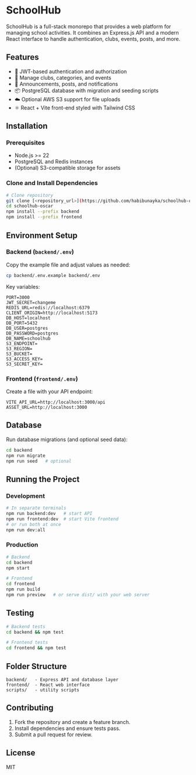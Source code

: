 # SchoolHub

SchoolHub is a full-stack monorepo that provides a web platform for managing school activities. It combines an Express.js API and a modern React interface to handle authentication, clubs, events, posts, and more.

## Features

- 🔐 JWT-based authentication and authorization
- 🏫 Manage clubs, categories, and events
- 📢 Announcements, posts, and notifications
- 📦 PostgreSQL database with migration and seeding scripts
- ☁️ Optional AWS S3 support for file uploads
- ⚛️ React + Vite front-end styled with Tailwind CSS

## Installation

### Prerequisites

- Node.js >= 22
- PostgreSQL and Redis instances
- (Optional) S3-compatible storage for assets

### Clone and Install Dependencies

```bash
# Clone repository
git clone [<repository_url>](https://github.com/habibunayka/schoolhub-oscar)
cd schoolhub-oscar
npm install --prefix backend
npm install --prefix frontend
```

## Environment Setup

### Backend (`backend/.env`)

Copy the example file and adjust values as needed:

```bash
cp backend/.env.example backend/.env
```

Key variables:

```dotenv
PORT=3000
JWT_SECRET=changeme
REDIS_URL=redis://localhost:6379
CLIENT_ORIGIN=http://localhost:5173
DB_HOST=localhost
DB_PORT=5432
DB_USER=postgres
DB_PASSWORD=postgres
DB_NAME=schoolhub
S3_ENDPOINT=
S3_REGION=
S3_BUCKET=
S3_ACCESS_KEY=
S3_SECRET_KEY=
```

### Frontend (`frontend/.env`)

Create a file with your API endpoint:

```dotenv
VITE_API_URL=http://localhost:3000/api
ASSET_URL=http://localhost:3000
```

## Database

Run database migrations (and optional seed data):

```bash
cd backend
npm run migrate
npm run seed   # optional
```

## Running the Project

### Development

```bash
# In separate terminals
npm run backend:dev   # start API
npm run frontend:dev  # start Vite frontend
# or run both at once
npm run dev:all
```

### Production

```bash
# Backend
cd backend
npm start

# Frontend
cd frontend
npm run build
npm run preview   # or serve dist/ with your web server
```

## Testing

```bash
# Backend tests
cd backend && npm test

# Frontend tests
cd frontend && npm test
```

## Folder Structure

```text
backend/   - Express API and database layer
frontend/  - React web interface
scripts/   - utility scripts
```

## Contributing

1. Fork the repository and create a feature branch.
2. Install dependencies and ensure tests pass.
3. Submit a pull request for review.

## License

MIT
